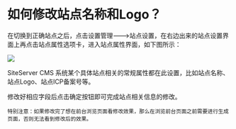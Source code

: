 # 如何修改站点名称和Logo？

在切换到正确站点之后，点击设置管理--->站点设置，在右边出来的站点设置界面上再点击站点属性选项卡，进入站点属性界面，如下图所示：

![](/assets/220.jpg)

SiteServer CMS 系统某个具体站点相关的常规属性都在此设置，比如站点名称、站点Logo、站点ICP备案号等。

修改好相应字段后点击确定按钮即可完成站点相关信息的修改。 


    特别注意：如果修改完了想在前台浏览页面看修改效果，那么在浏览前台页面之前需要进行生成页面，否则无法看到修改后的效果。
